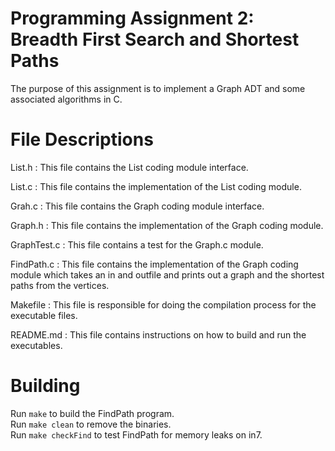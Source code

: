 # Programming Assignment 2: Breadth First Search and Shortest Paths

The purpose of this assignment is to implement a Graph ADT and some associated algorithms in C.

# File Descriptions  

List.h : This file contains the List coding module interface.

List.c : This file contains the implementation of the List coding module.

Grah.c : This file contains the Graph coding module interface.

Graph.h : This file contains the implementation of the Graph coding module. 

GraphTest.c : This file contains a test for the Graph.c module. 

FindPath.c : This file contains the implementation of the Graph coding module which takes an in and outfile and prints out a graph and the shortest paths from the vertices. 

Makefile : This file is responsible for doing the compilation process for the executable files. 

README.md : This file contains instructions on how to build and run the executables.

# Building

Run ```make``` to build the FindPath program.  
Run ```make clean``` to remove the binaries.   
Run ```make checkFind``` to test FindPath for memory leaks on in7.   

